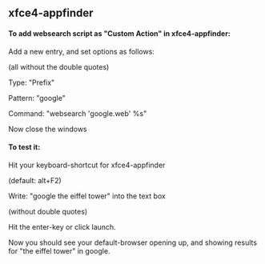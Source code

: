 ## xfce4-appfinder

#### To add websearch script as "Custom Action" in xfce4-appfinder:

Add a new entry, and set options as follows:

(all without the double quotes)

Type:	"Prefix"

Pattern:	"google"

Command: "websearch 'google.web' %s"

Now close the windows

#### To test it:
Hit your keyboard-shortcut for xfce4-appfinder

(default: alt+F2)

Write: "google the eiffel tower" into the text box

(without double quotes)

Hit the enter-key or click launch.

Now you should see your default-browser opening up, and showing results for "the eiffel tower" in google.
